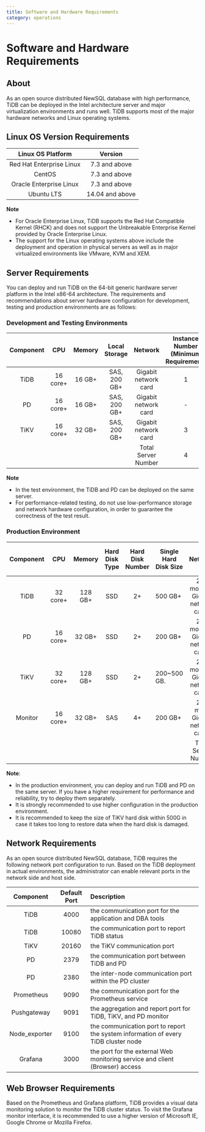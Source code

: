 ```yaml
---
title: Software and Hardware Requirements
category: operations
---
```


# Software and Hardware Requirements

## About

As an open source distributed NewSQL database with high performance, TiDB can be deployed in the Intel architecture server and major virtualization environments and runs well. TiDB supports most of the major hardware networks and Linux operating systems. 

## Linux OS Version Requirements

| Linux OS Platform        | Version      |
| :-----------------------:| :----------: |
| Red Hat Enterprise Linux | 7.3 and above|
| CentOS                   | 7.3 and above|
| Oracle Enterprise Linux  | 7.3 and above|
| Ubuntu LTS               | 14.04 and above|

**Note**

- For Oracle Enterprise Linux, TiDB supports the Red Hat Compatible Kernel (RHCK) and does not support the Unbreakable Enterprise Kernel provided by Oracle Enterprise Linux.
- The support for the Linux operating systems above include the deployment and operation in physical servers as well as in major virtualized environments like VMware, KVM and XEM.

## Server Requirements

You can deploy and run TiDB on the 64-bit generic hardware server platform in the Intel x86-64 architecture. The requirements and recommendations about server hardware configuration for development, testing and production environments are as follows:

### Development and Testing Environments

| Component | CPU     | Memory | Local Storage  | Network  | Instance Number (Minimum Requirement) |
| :------: | :-----: | :-----: | :----------: | :------: | :----------------: |
| TiDB    | 16 core+   | 16 GB+  | SAS, 200 GB+ | Gigabit network card | 1       |
| PD      | 16 core+   | 16 GB+  | SAS, 200 GB+ | Gigabit network card | -       |
| TiKV    | 16 core+   | 32 GB+  | SAS, 200 GB+ | Gigabit network card | 3       |
|         |         |         |              | Total Server Number |  4      |     

**Note**

- In the test environment, the TiDB and PD can be deployed on the same server.
- For performance-related testing, do not use low-performance storage and network hardware configuration, in order to guarantee the correctness of the test result.

### Production Environment

| Component | CPU | Memory | Hard Disk Type | Hard Disk Number | Single Hard Disk Size | Network | Instance Number (Minimum Requirement) |
| :-----: | :------: | :------: | :------: | :------: | ------ | :------: | :-----: |
|  TiDB  | 32 core+ | 128 GB+ | SSD | 2+ | 500 GB+ | 2 or more 10 Gigabit network cards | 2 |
| PD | 16 core+ | 32 GB+ | SSD | 2+ | 200 GB+ | 2 or more 10 Gigabit network cards | 3 |
| TiKV | 32 core+ | 128 GB+ | SSD | 2+ | 200~500 GB. | 2 or more 10 Gigabit network cards | 3 | 
| Monitor | 16 core+ | 32 GB+ | SAS | 4+ | 200 GB+ | 2 or more Gigabit network cards | 1 |
|     |     |     |      |      |      |  Total Server Number   |    9   |

**Note**:   

- In the production environment, you can deploy and run TiDB and PD on the same server. If you have a higher requirement for performance and reliability, try to deploy them separately.
- It is strongly recommended to use higher configuration in the production environment.
- It is recommended to keep the size of TiKV hard disk within 500G in case it takes too long to restore data when the hard disk is damaged.

## Network Requirements

As an open source distributed NewSQL database, TiDB requires the following network port configuration to run. Based on the TiDB deployment in actual environments, the administrator can enable relevant ports in the network side and host side. 

| Component | Default Port | Description |
| :--:| :--: | :-- |
| TiDB |  4000  | the communication port for the application and DBA tools|
| TiDB | 10080  | the communication port to report TiDB status|
| TiKV |  20160 | the TiKV communication port  |
| PD | 2379 | the communication port between TiDB and PD |
| PD | 2380 | the inter-node communication port within the PD cluster |
| Prometheus |  9090| the communication port for the Prometheus service|
| Pushgateway |  9091| the aggregation and report port for TiDB, TiKV, and PD monitor |
| Node_exporter |  9100| the communication port to report the system information of every TiDB cluster node |
| Grafana | 3000 | the port for the external Web monitoring service and client (Browser) access|

## Web Browser Requirements

Based on the Prometheus and Grafana platform, TiDB provides a visual data monitoring solution to monitor the TiDB cluster status. To visit the Grafana monitor interface, it is recommended to use a higher version of Microsoft IE, Google Chrome or Mozilla Firefox.
